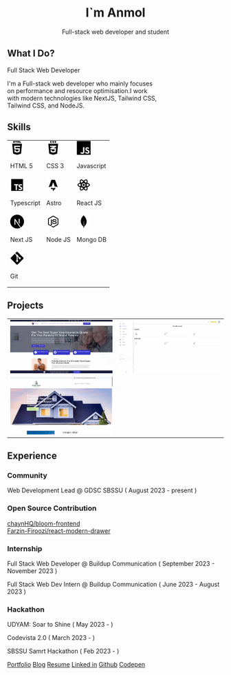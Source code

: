 <div>
  <h1 align="center" >I`m Anmol</h1>
  <p align="center" >Full-stack web developer and student</p>
</div>
<div>
  <h2>What I Do?</h2>
  <p align="left" >Full Stack Web Developer</p>
  <p>I'm a Full-stack web developer who mainly focuses
    <br>on performance and resource optimisation.I work 
    <br>with modern technologies like NextJS, Tailwind CSS,
    <br>Tailwind CSS, and NodeJS.
  </p>
</div>
<div>
  <h2>Skills</h2>

  <table>
  <tr>
    <td> <img height="32" width="32" src="https://raw.githubusercontent.com/anmol-fzr/anmol-fzr/master/src/icons/html.svg" /> <p align="left" >HTML 5</p> </td>
    <td> <img height="32" width="32" src="https://raw.githubusercontent.com/anmol-fzr/anmol-fzr/master/src/icons/css.svg" /> <p align="left" >CSS 3</p> </td>
    <td> <img height="32" width="32" src="https://raw.githubusercontent.com/anmol-fzr/anmol-fzr/master/src/icons/js.svg" /> <p align="left" >Javascript</p> </td>
  </tr>
   <tr>
  <td> <img height="32" width="32" src="https://raw.githubusercontent.com/anmol-fzr/anmol-fzr/master/src/icons/ts.svg" /> <p align="left" >Typescript</p> </td>
  <td> <img height="32" width="32" src="https://raw.githubusercontent.com/anmol-fzr/anmol-fzr/master/src/icons/astro.svg" /> <p align="left" >Astro</p> </td>
  <td> <img height="32" width="32" src="https://raw.githubusercontent.com/anmol-fzr/anmol-fzr/master/src/icons/reactjs.svg" /> <p align="left" >React JS</p> </td>
     </tr>
   <tr>
  <td> <img height="32" width="32" src="https://raw.githubusercontent.com/anmol-fzr/anmol-fzr/master/src/icons/nextjs.svg" /> <p align="left" >Next JS</p> </td>
  <td> <img height="32" width="32" src="https://raw.githubusercontent.com/anmol-fzr/anmol-fzr/master/src/icons/nodejs.svg" /> <p align="left" >Node JS</p> </td>
  <td> <img height="32" width="32" src="https://raw.githubusercontent.com/anmol-fzr/anmol-fzr/master/src/icons/mongodb.svg" /> <p align="left" >Mongo DB</p> </td>
    </tr>
   <tr>
  <td> <img height="32" width="32" src="https://raw.githubusercontent.com/anmol-fzr/anmol-fzr/master/src/icons/git.svg" /> <p align="left" >Git</p> </td>
  </tr>
   <tr>
  </table>
</div>
<div>
  <h2>Projects</h2>
  <div>
    <table>
  <tr>
    <td>
      <a href="https://supervisainsurancequote.ca/" target="_blank" >
        <img src="https://raw.githubusercontent.com/anmol-fzr/anmol-fzr/master/public/projects/sviq.webp"  />
      </a>
    </td>
    <td> 
      <a href="https://supervisainsurancequote.ca/" target="_blank" >
        <img src="https://raw.githubusercontent.com/anmol-fzr/anmol-fzr/master/public/projects/sviq-admin.webp"  />
      </a>
    </td> 
  </tr>
      <tr >
    <td> 
      <a href="https://vimaanvihar.com/" target="_blank" >
        <img src="https://raw.githubusercontent.com/anmol-fzr/anmol-fzr/master/public/projects/vimanvihaar.webp"  />
      </a>
      </td>
  </tr>
</table>
</div>
</div>

<div>
    <h2>Experience</h2>
    <div>
      <h3>Community</h3>
      <p>Web Development Lead @ GDSC SBSSU ( August 2023 - present )</p>
    </div>
    <div>
      <h3>Open Source Contribution</h3>
      <a href="https://github.com/chaynhq/bloom-frontend" >chaynHQ/bloom-frontend</a>
      <br>
      <a href="https://github.com/Farzin-Firoozi/react-modern-drawer">Farzin-Firoozi/react-modern-drawer</a>
    </div>
     <div>
      <h3>Internship</h3>
       <p>Full Stack Web Developer @ Buildup Communication ( September 2023 - November 2023 )</p>
       <p>Full Stack Web Dev Intern @ Buildup Communication ( June 2023 - August 2023 )</p>
    </div>
   <div>
      <h3>Hackathon</h3>
       <p>UDYAM: Soar to Shine ( May 2023 - )</p>
       <p>Codevista 2.0 ( March 2023 - )</p>
       <p>SBSSU Samrt Hackathon ( Feb 2023 - )</p>
    </div>
</div>



<a href="https://withanmol.com/">Portfolio</a>
<a href="https://blog.withanmol.com/">Blog</a>
<a href="https://resume.withanmol.com/">Resume</a>
<a href="https://linkedin.withanmol.com/">Linked in</a>
<a href="https://github.withanmol.com/">Github</a>
<a href="https://codepen.withanmol.com/">Codepen</a>
